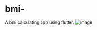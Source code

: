 # bmi-
A bmi calculating app using flutter.
![image](https://github.com/jiya10208/bmi-/assets/122276932/03b6a789-9222-4dd6-badc-3980708f76f7)
